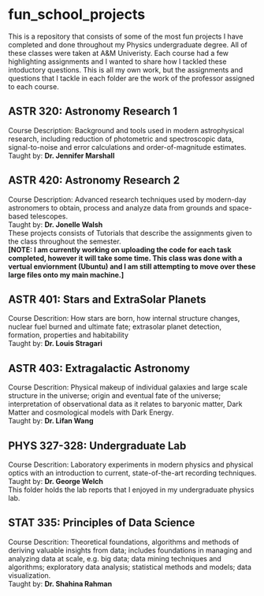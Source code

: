 # fun_school_projects
This is a repository that consists of some of the most fun projects I have completed and done throughout my Physics undergraduate degree. All of these classes were taken at A&M Univeristy. Each course had a few highlighting assignments and I wanted to share how I tackled these intoductory questions. This is all my own work, but the assignments and questions that I tackle in each folder are the work of the professor assigned to each course.



## ASTR 320: Astronomy Research 1

Course Description: Background and tools used in modern astrophysical research, including reduction of photometric and spectroscopic data, signal-to-noise and error calculations and order-of-magnitude estimates. \
Taught by: **Dr. Jennifer Marshall**


## ASTR 420: Astronomy Research 2

Course Description: Advanced research techniques used by modern-day astronomers to obtain, process and analyze data from grounds and space-based telescopes. \
Taught by: **Dr. Jonelle Walsh** \
These projects consists of Tutorials that describe the assignments given to the class throughout the semester. \
**[NOTE: I am currently working on uploading the code for each task completed, however it will take some time. This class was done with a vertual enviornment (Ubuntu) and I am still attempting to move over these large files onto my main machine.]**


## ASTR 401: Stars and ExtraSolar Planets

Course Descrition: How stars are born, how internal structure changes, nuclear fuel burned and ultimate fate; extrasolar planet detection, formation, properties and habitability \
Taught by: **Dr. Louis Stragari** 

## ASTR 403: Extragalactic Astronomy

Course Descrition: Physical makeup of individual galaxies and large scale structure in the universe; origin and eventual fate of the universe; interpretation of observational data as it relates to baryonic matter, Dark Matter and cosmological models with Dark Energy. \
Taught by: **Dr. Lifan Wang** 


## PHYS 327-328: Undergraduate Lab

Course Descrition: Laboratory experiments in modern physics and physical optics with an introduction to current, state-of-the-art recording techniques. \
Taught by: **Dr. George Welch** \
This folder holds the lab reports that I enjoyed in my undergraduate physics lab.


## STAT 335: Principles of Data Science

Course Descrition: Theoretical foundations, algorithms and methods of deriving valuable insights from data; includes foundations in managing and analyzing data at scale, e.g. big data; data mining techniques and algorithms; exploratory data analysis; statistical methods and models; data visualization.  \
Taught by: **Dr. Shahina Rahman** 
